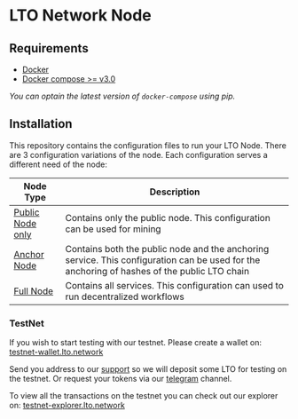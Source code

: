 # LTO Network Node


## Requirements

- [Docker](https://www.docker.com/)
- [Docker compose >= v3.0](https://docs.docker.com/compose/)

_You can optain the latest version of `docker-compose` using pip._


## Installation

This repository contains the configuration files to run your LTO Node. There are 3 configuration variations of the node.
Each configuration serves a different need of the node:

Node Type                          |Description
-----------------------------------|-----------
[Public Node only](public-node)    | Contains only the public node. This configuration can be used for mining 
[Anchor Node](anchor-node)         | Contains both the public node and the anchoring service. This configuration can be used for the anchoring of hashes of the public LTO chain 
[Full Node](full-node)             | Contains all services. This configuration can used to run decentralized workflows

 ### TestNet
 
 If you wish to start testing with our testnet. Please create a wallet on: [testnet-wallet.lto.network](https://testnet-wallet.lto.network)
 
 Send you address to our [support](mailto:support@legalthings.io) so we will deposit some LTO for testing on the testnet. Or request your tokens via our [telegram](https://t.me/joinchat/AJWQTUDKtDlsuGHVFb40eQ) channel.
 
 To view all the transactions on the testnet you can check out our explorer on: [testnet-explorer.lto.network](https://testnet-explorer.lto.network)
